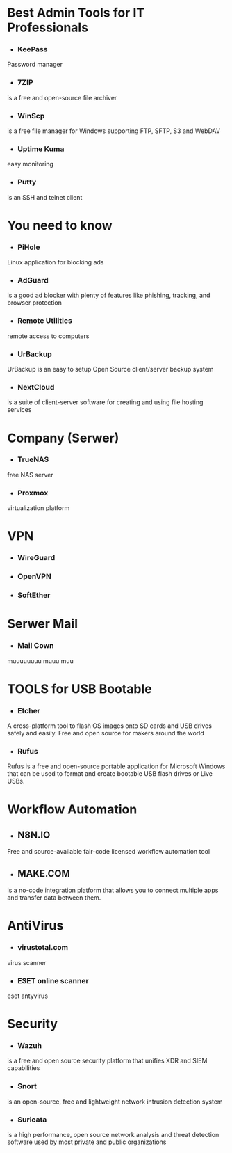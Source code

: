 # Best Admin Tools for IT Professionals 

* ### KeePass 
Password manager

* ### 7ZIP 
is a free and open-source file archiver

* ### WinScp 
is a free file manager for Windows supporting FTP, SFTP, S3 and WebDAV

* ### Uptime Kuma
easy monitoring

* ### Putty
is an SSH and telnet client

# You need to know

* ### PiHole
Linux application for blocking ads

* ### AdGuard 
is a good ad blocker with plenty of features like phishing, tracking, and browser protection

* ### Remote Utilities 
remote access to computers

* ### UrBackup
UrBackup is an easy to setup Open Source client/server backup system

* ### NextCloud 
is a suite of client-server software for creating and using file hosting services

# Company (Serwer)

* ### TrueNAS 
free NAS server

* ### Proxmox
virtualization platform

# VPN

* ### WireGuard 

* ### OpenVPN 

* ### SoftEther 

# Serwer Mail

* ### Mail Cown 
muuuuuuuu muuu muu

# TOOLS for USB Bootable

* ### Etcher
A cross-platform tool to flash OS images onto SD cards and USB drives safely and easily. Free and open source for makers around the world

* ### Rufus
Rufus is a free and open-source portable application for Microsoft Windows that can be used to format and create bootable USB flash drives or Live USBs.

# Workflow Automation

* ## N8N.IO
Free and source-available fair-code licensed workflow automation tool

* ## MAKE.COM
 is a no-code integration platform that allows you to connect multiple apps and transfer data between them.

#  AntiVirus

* ### virustotal.com 
virus scanner

* ### ESET online scanner
eset antyvirus

# Security

* ### Wazuh 
is a free and open source security platform that unifies XDR and SIEM capabilities

* ### Snort 
is an open-source, free and lightweight network intrusion detection system

* ### Suricata
is a high performance, open source network analysis and threat detection software used by most private and public organizations
